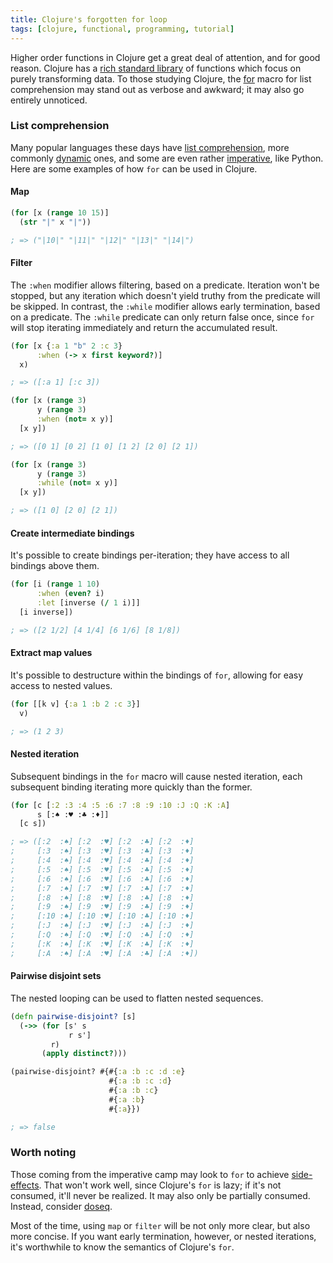 ```yaml
---
title: Clojure's forgotten for loop
tags: [clojure, functional, programming, tutorial]
---
```


Higher order functions in Clojure get a great deal of attention, and for good
reason. Clojure has a [rich standard library](http://www.clojureatlas.com/org.clojure:clojure:1.4.0.html) of functions which focus on purely transforming data. To those studying Clojure, the [for](https://www.conj.io/store/v1/org.clojure/clojure/1.8.0/clj/clojure.core/for) macro for list comprehension may stand out as verbose and awkward; it may also go entirely unnoticed.

### List comprehension
Many popular languages these days have [list comprehension](https://en.wikipedia.org/wiki/List_comprehension), more commonly [dynamic](https://en.wikipedia.org/wiki/Dynamic_programming_language) ones, and some are even rather [imperative](https://en.wikipedia.org/wiki/Imperative_programming), like Python. Here are some examples of how `for` can be used in Clojure.

#### Map
```clojure
(for [x (range 10 15)]
  (str "|" x "|"))

; => ("|10|" "|11|" "|12|" "|13|" "|14|")
```

#### Filter
The `:when` modifier allows filtering, based on a predicate. Iteration won't be
stopped, but any iteration which doesn't yield truthy from the predicate will be
skipped. In contrast, the `:while` modifier allows early termination, based on a
predicate. The `:while` predicate can only return false once, since `for` will
stop iterating immediately and return the accumulated result.

```clojure
(for [x {:a 1 "b" 2 :c 3}
      :when (-> x first keyword?)]
  x)

; => ([:a 1] [:c 3])

(for [x (range 3)
      y (range 3)
      :when (not= x y)]
  [x y])

; => ([0 1] [0 2] [1 0] [1 2] [2 0] [2 1])

(for [x (range 3)
      y (range 3)
      :while (not= x y)]
  [x y])

; => ([1 0] [2 0] [2 1])
```

#### Create intermediate bindings
It's possible to create bindings per-iteration; they have access to all bindings
above them.

```clojure
(for [i (range 1 10)
      :when (even? i)
      :let [inverse (/ 1 i)]]
  [i inverse])

; => ([2 1/2] [4 1/4] [6 1/6] [8 1/8])
```

#### Extract map values
It's possible to destructure within the bindings of `for`, allowing for easy
access to nested values.

```clojure
(for [[k v] {:a 1 :b 2 :c 3}]
  v)

; => (1 2 3)
```

#### Nested iteration
Subsequent bindings in the `for` macro will cause nested iteration, each
subsequent binding iterating more quickly than the former.

```clojure
(for [c [:2 :3 :4 :5 :6 :7 :8 :9 :10 :J :Q :K :A]
      s [:♠ :♥ :♣ :♦]]
  [c s])

; => ([:2  :♠] [:2  :♥] [:2  :♣] [:2  :♦]
;     [:3  :♠] [:3  :♥] [:3  :♣] [:3  :♦]
;     [:4  :♠] [:4  :♥] [:4  :♣] [:4  :♦]
;     [:5  :♠] [:5  :♥] [:5  :♣] [:5  :♦]
;     [:6  :♠] [:6  :♥] [:6  :♣] [:6  :♦]
;     [:7  :♠] [:7  :♥] [:7  :♣] [:7  :♦]
;     [:8  :♠] [:8  :♥] [:8  :♣] [:8  :♦]
;     [:9  :♠] [:9  :♥] [:9  :♣] [:9  :♦]
;     [:10 :♠] [:10 :♥] [:10 :♣] [:10 :♦]
;     [:J  :♠] [:J  :♥] [:J  :♣] [:J  :♦]
;     [:Q  :♠] [:Q  :♥] [:Q  :♣] [:Q  :♦]
;     [:K  :♠] [:K  :♥] [:K  :♣] [:K  :♦]
;     [:A  :♠] [:A  :♥] [:A  :♣] [:A  :♦])
```

#### Pairwise disjoint sets
The nested looping can be used to flatten nested sequences.

```clojure
(defn pairwise-disjoint? [s]
  (->> (for [s' s
             r s']
         r)
       (apply distinct?)))

(pairwise-disjoint? #{#{:a :b :c :d :e}
                      #{:a :b :c :d}
                      #{:a :b :c}
                      #{:a :b}
                      #{:a}})

; => false
```

### Worth noting
Those coming from the imperative camp may look to `for` to achieve [side-effects](https://en.wikipedia.org/wiki/Side_effect_%28computer_science%29). That won't work well, since Clojure's `for` is lazy; if it's not consumed, it'll never be realized. It may also only be partially consumed. Instead, consider [doseq](https://www.conj.io/store/v1/org.clojure/clojure/1.8.0/clj/clojure.core/doseq).

Most of the time, using `map` or `filter` will be not only more clear, but also
more concise. If you want early termination, however, or nested iterations, it's
worthwhile to know the semantics of Clojure's `for`.
